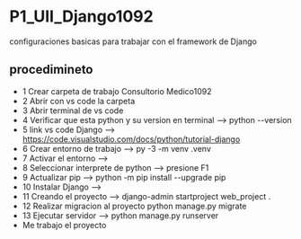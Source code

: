 # P1_UII_Django1092
configuraciones basicas para trabajar con el framework de Django
## procedimineto
- 1 Crear carpeta de trabajo Consultorio Medico1092
- 2 Abrir con vs code la carpeta
- 3 Abrir terminal de vs code
- 4 Verificar que esta python y su version en terminal -->  python --version
- 5 link vs code Django --> https://code.visualstudio.com/docs/python/tutorial-django
- 6 Crear entorno de trabajo --> py -3 -m venv .venv
- 7 Activar el entorno -->
- 8 Seleccionar interprete de python --> presione F1
- 9 Actualizar pip --> python -m pip install --upgrade pip
- 10 Instalar Django -->
- 11 Creando el proyecto --> django-admin startproject web_project .
- 12 Realizar migracion al proyecto python manage.py migrate
- 13 Ejecutar servidor --> python manage.py runserver
- Me trabajo el proyecto 
